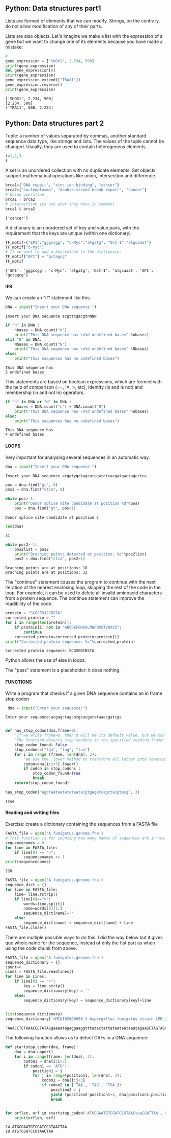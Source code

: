 ## Python: Data structures part1

Lists are formed of elements that we can modify. Strings, on the contrary, do not allow modification of any of their parts.

Lists are also objects. Let's imagine we make a list with the expression of a gene but we want to change one of its elements because you have made a mistake:



```python
# 
gene_expression = ["SHOX1", 2.234, 500]
print(gene_expression)
del gene_expression[0]
print(gene_expression)
gene_expression.extend(["TRA11"])
gene_expression.reverse()
print(gene_expression)
```

    ['SHOX1', 2.234, 500]
    [2.234, 500]
    ['TRA11', 500, 2.234]
    

## Python: Data structures part 2

Tuple: a number of values separated by commas, another standard sequence data type, like strings and lists. The values of the tuple cannot be changed. Usually, they are used to contain heterogeneus elements.


```python
t=1,2,3
t
```

A set is an unordered collection with no duplicate elements. Set objects support mathematical operations like union, intersection and difference.


```python
brca1={"DNA repair", "zinc ion binding", "cancer"}
brca2={"nucleoplasma", "double-strand break repair", "cancer"}
# Union operation
brca1 | brca2
# intersection (to see what they have in common)
brca1 & brca2

```




    {'cancer'}



A dictionary is an unordered set of key and value pairs, with the requirement that the keys are unique (within one dictionary)


```python
TF_motif={"SP1":"gggccgg", "c-Myc":"atgatg", "Oct-1":"atgcaaat"}
TF_motif["c-Myc"]
# If we want to add a key:valure to the dictionary:
TF_motif["AP1"] = "gctagcg"
TF_motif
```




    {'SP1': 'gggccgg', 'c-Myc': 'atgatg', 'Oct-1': 'atgcaaat', 'AP1': 'gctagcg'}



#### IFS

We can create an "if" statement like this:


```python
DNA = input("Insert your DNA sequence ")

```

    Insert your DNA sequence acgttcgacgtnNNN
    


```python
if "n" in DNA :
    nbases = DNA.count("n")
    print("This DNA sequence has \n%d undefined bases" %nbases)
elif "N" in DNA: 
    Nbases = DNA.count("N")
    print("This DNA sequence has \n%d undefined bases" %Nbases)
else:
    print("This sequences has no undefined bases")
```

    This DNA sequence has 
    5 undefined bases
    

This statements are based on boolean expressions, which are formed with the help of comparison (==, !=, >, etc), identity (is and is not) and membership (in and not in) operators.


```python
if "n" in DNA or "N" in DNA :
    nbases = DNA.count("n") + DNA.count("N")
    print("This DNA sequence has \n%d undefined bases" %nbases)
else:
    print("This sequences has no undefined bases")
```

    This DNA sequence has 
    4 undefined bases
    

#### LOOPS

Very important for analysing several sequences in an automatic way.


```python
dna = input("Insert your DNA sequence ")
```

    Insert your DNA sequence acgatygctagcatcgatctcacgatgactagcctca
    


```python
pos = dna.find("gt", 0)
pos2 = dna.find("ctca", 0)
```


```python
while pos>-1: 
    print("Donor splice site candidate at position %d"%pos)
    pos = dna.find("gt", pos+1)
```

    Donor splice site candidate at position 2
    


```python
len(dna)
```




    31




```python
while pos2>-1: 
    pos2list = pos2
    print("Braching points detected at position: %d"%pos2list)
    pos2 = dna.find("ctca", pos2+1)

```

    Braching points are at positions: 18
    Braching points are at positions: 33
    

The "continue" statement causes the program to continue with the next iteration of the nearest enclosing loop, skipping the rest of the code in the loop.
For example, it can be used to delete all invalid aminoacid characters from a protein sequence.
The continue statement can improve the readibility of the code.


```python
protein = "SCGSFDJJCBSTA"
corrected_protein = ""
for i in range(len(protein)):
    if protein[i] not in "ABCDEFGHIKLMNPQRSTVWXYZ":
        continue
    corrected_protein=corrected_protein+protein[i]
print("Corrected protein sequence: %s"%corrected_protein)
```

    Corrected protein sequence: SCGSFDCBSTA
    

Python allows the use of else in loops.  

The "pass" statement is a placeholder: it does nothing.

#### FUNCTIONS

Write a program that checks if a given DNA sequence contains an in frame stop codon


```python
 dna = input("Enter your sequence:")
```

    Enter your sequence:acgagctagcatgcacgatataaacgatcga
    


```python

def has_stop_codon(dna,frame=0):
    "If we write frame=0, then 0 will be its default value, but we can change it when calling the function"
    "The function detects stop condons in the specified reading frame"
    stop_codon_found= False
    stop_codons=["tga", "tag", "taa"]
    for i in range (frame, len(dna), 3):
        "We use the .lower method to transform all letter into lowercase to avoid mistakes"
        codon=dna[i:i+3].lower()
        if codon in stop_codons :
            stop_codon_found=True
            break
    return(stop_codon_found)

```


```python
has_stop_codon("agctaataatatataatacgtgagatcagctacgtacg", 3)
```




    True



#### Reading and writing files

Exercise: create a dictionary containing the sequences from a FASTA file


```python
FASTA_file = open('A.fumigatus.genome.fna')
# This function is for counting how many names of sequences are in the FASTA file
sequencenames = 0
for line in FASTA_file:
    if line[0] == ">":
        sequencenames += 1
print(sequencenames)
```

    228
    


```python
FASTA_file = open('A.fumigatus.genome.fna')
sequence_dict = {}
for line in FASTA_file:
    line= line.rstrip()
    if line[0]==">":
        words=line.split()
        name=words[0][1:]
        sequence_dict[name]=''
    else:
        sequence_dict[name] = sequence_dict[name] + line
FASTA_file.close()
```

There are multiple possible ways to do this. I did the way below but it gives que whole name for the sequence, instead of only the fist part as when using the code chunk from above.


```python
FASTA_file = open('A.fumigatus.genome.fna')
sequence_dictionary = {}
count=0
Lines = FASTA_file.readlines()
for line in Lines:
    if line[0] == ">":
        key = line.strip()
        sequence_dictionary[key] = ''
    else:
        sequence_dictionary[key] = sequence_dictionary[key]+line
        

```


```python
list(sequence_dictionary)
sequence_dictionary['>MCQI02000050.1 Aspergillus fumigatus strain LMB-35Aa scaffold103_size1834, whole genome shotgun sequence']
```




    'AAACCTCTAAACCCTATAGgaaaatagaggaaggtttatactattataataataaatagaaGCTAGTAGGTAAAAACTTT\nATAGAGAAAATACTATTTTTTAATAGGGCTACTCTGTAGCctatctaccttactctctatatatatttaatatatttata\ngtattacttaggttatcttctagttcctataagttcttatggggaatcctttctacttaactaggtataatatcttttct\nttttaaGTCTATTTAGCTAGTATATTCTTTAATTATTCCTCTATTAATATCTTTAAGGGACTAGGGTTCTAATAGtatct\ntattattatcctAAGGGTTTTACTTCTtaagaagggatatataaAAGATAAGATaaatttatctatataattttagtatA\nGAGTATATACCTACTTTctaataatagtagtaaTTTCAAACcgcctattatatttattattaagtttcttatatagGCAC\nTATAGTTTTAAGTTTCTTAAGAAGAGTAGCACCTTTTCTCTAATAAAAAATAAGATATTTCTAGTACTTTTAGTTATAAT\nACCTAGCATATATCTTCTAAGTAGTTACTAGGTGACCTTATAATTAATTTTATAGATCCTAGAGTATTTTAAGGCATTGC\ntctactactattactaataaattattagtaatattagtaagctaGAATAATACTAGAATATAGCTATAAGTAGCTTTAAA\nGGGTATTATTTTTATCAAGGTATAtaggatatagctatagatagTAAAGTTTATCTATAACTATATggcctaattatctt\nactaataattaataaatatTCTTAGGTATATCTCTAATATCTAATTCTAGTattctatctagctatttatttataaataa\naaaGCTATACTTATCTATTTTTTAATTCTTAGATATCTATAGAAATTAGTCTAGTAatagctagtaaatagtatatccct\nattagttactaggcttcttaatatactatattaaaGGATAATTCTCTCTAAGAATATATTAGCAAGTTCCTCTGTAGTAA\nTTATCTTcttaataaagatatatttagctatttttatatattaattaataatcACTAgaattatattaaatatcttTTAT\nTTTTATACTAACAGGGGCAGTAAggtaataaaatctataaataAGTTACTCTATAGCTTTTTTAGTATAGGTAGTGTAGT\nAACCTTCCCTATAGTAAGATACTAAGAAGTCTTAGTCTTctaatatactatatatatagctatattctttaatattatat\ntatatcccCTTCTATTAGAACttatactagagtaaggctaCTATCTTATTAACTCCTAGATATCTAGTAtaggggttatt\natagtatattcTTAGAAGCTCTTATCttattataatattagtaaaTATATAAATAGTATTCTTAAATTATAGCAGACCCT\nTACTATTAATTTTCTAGTTTCTTATCTAAGTATTACTAGAGATCCCCTATAGCTACTTagaaactagttatatataggta\ntcCCTATGCTATAgttcctagataatattctttaAGTAAGTTATTAGTAAGTCTTAAGTAATCTTAAGGCTAGTAGCctc\ntattactagtaatCTTAATAATAGGAATTCTAAACTTCCTACTCTTATTAGcatactataaatactaaggttatttatac\ntagtctagtttaactataagccTAGTATTAGCTTCCTCTAAAGTATAGGTAAGAGTCTAGCTCTAGTTTCTATATTCTTA\nATTAGCCTATAATCTTAGTATCTTAatagtatatctataggGTTAAGCTAtcctagtttatatttaattataaa\n'



The following function allows us to detect ORFs in a DNA sequence:


```python
def startstop_codon(dna, frame):
    dna = dna.upper()
    for i in range(frame, len(dna), 3):
        codon1 = dna[i:i+3]
        if codon1 == 'ATG':
            position1 = i
            for j in range(position1, len(dna), 3):
                codon2 = dna[j:j+3]
                if codon2 in ['TAA', 'TAG', 'TGA']:
                    position2 = j
                    yield (position2-position1+3, dna[position1:position2+3])
                    break


for orflen, orf in startstop_codon('ATGCGAATGTCGATCCGTAACtaaCGATTAA', 0):
    print(orflen, orf)

```

    24 ATGCGAATGTCGATCCGTAACTAA
    18 ATGTCGATCCGTAACTAA
    
